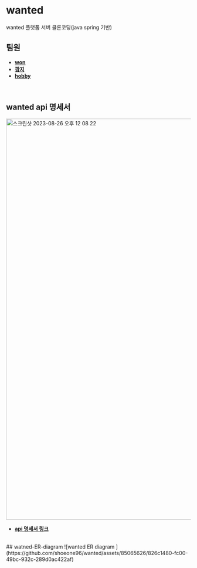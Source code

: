 # wanted
wanted 플랫폼 서버 클론코딩(java spring 기반)
<br/>
    
## 팀원
- **[won](https://github.com/shoeone96)**
- **[깜지](https://github.com/War-Oxi)**
- **[hobby](https://github.com/WinsomeJoo)**
<br/>

## wanted api 명세서
<img width="1090" alt="스크린샷 2023-08-26 오후 12 08 22" src="https://github.com/shoeone96/wanted/assets/85065626/770b5f52-c856-48c5-83fd-761aaa6689bf">

- **[api 명세서 링크](https://docs.google.com/spreadsheets/d/1SCrtRXlZFjTUZi5exUP94-hpWMyUJ2ogp4d3Q3B_SiM/edit?usp=sharing)**

<br/>    
## watned-ER-diagram
![wanted ER diagram ](https://github.com/shoeone96/wanted/assets/85065626/826c1480-fc00-49bc-932c-289d0ac422af)



